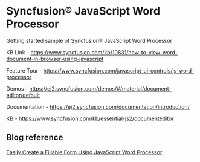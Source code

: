 # Syncfusion&reg; JavaScript Word Processor
Getting started sample of Syncfusion&reg; JavaScript Word Processor

KB Link - https://www.syncfusion.com/kb/10831/how-to-view-word-document-in-browser-using-javascript

Feature Tour - https://www.syncfusion.com/javascript-ui-controls/js-word-processor

Demos - https://ej2.syncfusion.com/demos/#/material/document-editor/default

Documentation - https://ej2.syncfusion.com/documentation/introduction/

KB - https://www.syncfusion.com/kb/essential-js2/documenteditor

## Blog reference
[Easily Create a Fillable Form Using JavaScript Word Processor](https://www.syncfusion.com/blogs/post/easily-create-a-fillable-form-using-javascript-word-processor.aspx)
